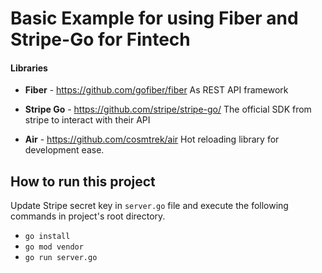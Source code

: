 # Basic Example for using Fiber and Stripe-Go for Fintech

#### Libraries
- **Fiber** - https://github.com/gofiber/fiber
As REST API framework

- **Stripe Go** - https://github.com/stripe/stripe-go/
The official SDK from stripe to interact with their API

- **Air** - https://github.com/cosmtrek/air
Hot reloading library for development ease.

## How to run this project
Update Stripe secret key in `server.go` file and execute the following commands in project's root directory. 

- `go install`
- `go mod vendor`
- `go run server.go` 